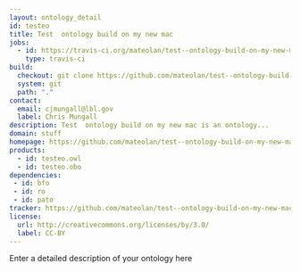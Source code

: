 ```yaml
---
layout: ontology_detail
id: testeo
title: Test  ontology build on my new mac
jobs:
  - id: https://travis-ci.org/mateolan/test--ontology-build-on-my-new-mac
    type: travis-ci
build:
  checkout: git clone https://github.com/mateolan/test--ontology-build-on-my-new-mac.git
  system: git
  path: "."
contact:
  email: cjmungall@lbl.gov
  label: Chris Mungall
description: Test  ontology build on my new mac is an ontology...
domain: stuff
homepage: https://github.com/mateolan/test--ontology-build-on-my-new-mac
products:
  - id: testeo.owl
  - id: testeo.obo
dependencies:
 - id: bfo
 - id: ro
 - id: pato
tracker: https://github.com/mateolan/test--ontology-build-on-my-new-mac/issues
license:
  url: http://creativecommons.org/licenses/by/3.0/
  label: CC-BY
---
```


Enter a detailed description of your ontology here
